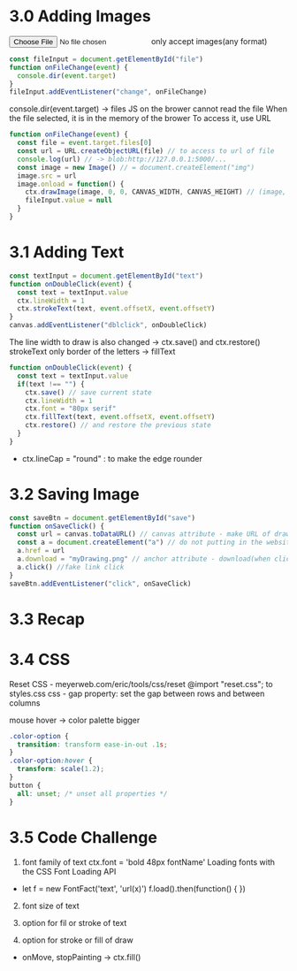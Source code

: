 # 3.0 Adding Images
<input type="file" accept="image/*" /> only accept images(any format)

```js
const fileInput = document.getElementById("file")
function onFileChange(event) {
  console.dir(event.target)
}
fileInput.addEventListener("change", onFileChange)
```
console.dir(event.target) -> files
JS on the brower cannot read the file
When the file selected, it is in the memory of the brower
To access it, use URL

```js
function onFileChange(event) {
  const file = event.target.files[0]
  const url = URL.createObjectURL(file) // to access to url of file
  console.log(url) // -> blob:http://127.0.0.1:5000/...
  const image = new Image() // = document.createElement("img")
  image.src = url
  image.onload = function() {
    ctx.drawImage(image, 0, 0, CANVAS_WIDTH, CANVAS_HEIGHT) // (image, x, y, width, height)
    fileInput.value = null
  }
}
```

# 3.1 Adding Text
```js
const textInput = document.getElementById("text")
function onDoubleClick(event) {
  const text = textInput.value
  ctx.lineWidth = 1
  ctx.strokeText(text, event.offsetX, event.offsetY)
}
canvas.addEventListener("dblclick", onDoubleClick)
```
The line width to draw is also changed
-> ctx.save() and ctx.restore()
strokeText only border of the letters -> fillText

```js
function onDoubleClick(event) {
  const text = textInput.value
  if(text !== "") {
    ctx.save() // save current state
    ctx.lineWidth = 1
    ctx.font = "80px serif"
    ctx.fillText(text, event.offsetX, event.offsetY)
    ctx.restore() // and restore the previous state
  }
}
```
- ctx.lineCap = "round" : to make the edge rounder

# 3.2 Saving Image
```js
const saveBtn = document.getElementById("save")
function onSaveClick() {
  const url = canvas.toDataURL() // canvas attribute - make URL of drawing
  const a = document.createElement("a") // do not putting in the website
  a.href = url
  a.download = "myDrawing.png" // anchor attribute - download(when clicked a tag)
  a.click() //fake link click
}
saveBtn.addEventListener("click", onSaveClick)
```

# 3.3 Recap 

# 3.4 CSS
Reset CSS - meyerweb.com/eric/tools/css/reset
@import "reset.css"; to styles.css
css - gap property: set the gap between rows and between columns

mouse hover -> color palette bigger
```css
.color-option {
  transition: transform ease-in-out .1s;
}
.color-option:hover {
  transform: scale(1.2);
}
button {
  all: unset; /* unset all properties */
}
```


# 3.5 Code Challenge

1. font family of text
ctx.font = 'bold 48px fontName'
Loading fonts with the CSS Font Loading API
- let f = new FontFact('text', 'url(x)')
f.load().then(function() { })

2. font size of text

3. option for fil or stroke of text

4. option for stroke or fill of draw
- onMove, stopPainting -> ctx.fill()